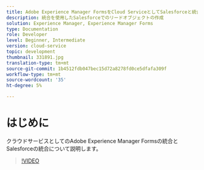 ```yaml
---
title: Adobe Experience Manager FormsをCloud ServiceとしてSalesforceと統合
description: 統合を使用したSalesforceでのリードオブジェクトの作成
solution: Experience Manager, Experience Manager Forms
type: Documentation
role: Developer
level: Beginner, Intermediate
version: cloud-service
topic: development
thumbnail: 331891.jpg
translation-type: tm+mt
source-git-commit: 1b4512fdb047bec15d72a8278fd0ce5dfafa309f
workflow-type: tm+mt
source-wordcount: '35'
ht-degree: 5%

---
```


# はじめに

クラウドサービスとしてのAdobe Experience Manager Formsの統合とSalesforceの統合について説明します。

>[!VIDEO](https://video.tv.adobe.com/v/331891/?quality=12&learn=on)
